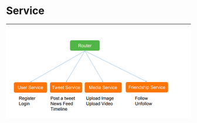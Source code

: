 # Service 



---

![Router User Service Register Login Tweet Service Post a tweet News Feed Timeline Media Service Upload Image Upload Video Friendship Service Follow Unfollow ](../../media/Twitter-^M-Insgram-Twitter---News-Feed-Service-image1.png)



